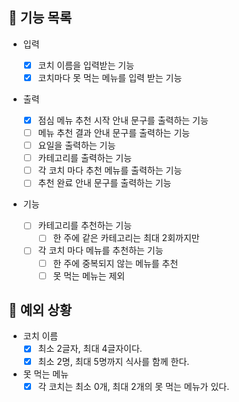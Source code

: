 ## 📄 기능 목록

- 입력

  - [x] 코치 이름을 입력받는 기능
  - [x] 코치마다 못 먹는 메뉴를 입력 받는 기능

- 출력

  - [x] 점심 메뉴 추천 시작 안내 문구를 출력하는 기능
  - [ ] 메뉴 추천 결과 안내 문구를 출력하는 기능
  - [ ] 요일을 출력하는 기능
  - [ ] 카테고리를 출력하는 기능
  - [ ] 각 코치 마다 추천 메뉴를 출력하는 기능
  - [ ] 추천 완료 안내 문구를 출력하는 기능

- 기능
  - [ ] 카테고리를 추천하는 기능
    - [ ] 한 주에 같은 카테고리는 최대 2회까지만
  - [ ] 각 코치 마다 메뉴를 추천하는 기능
    - [ ] 한 주에 중복되지 않는 메뉴를 추천
    - [ ] 못 먹는 메뉴는 제외

## 🎯 예외 상황

- 코치 이름
  - [x] 최소 2글자, 최대 4글자이다.
  - [x] 최소 2명, 최대 5명까지 식사를 함께 한다.
- 못 먹는 메뉴
  - [x] 각 코치는 최소 0개, 최대 2개의 못 먹는 메뉴가 있다.
